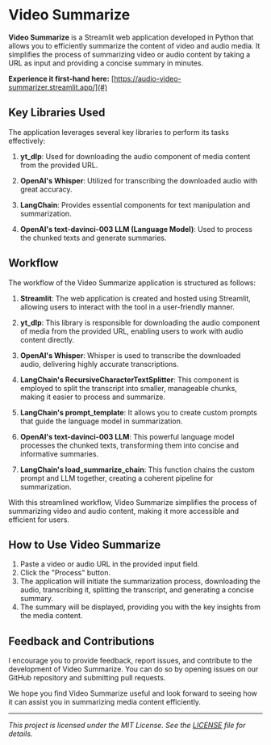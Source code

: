 # Video Summarize

**Video Summarize** is a Streamlit web application developed in Python that allows you to efficiently summarize the content of video and audio media. It simplifies the process of summarizing video or audio content by taking a URL as input and providing a concise summary in minutes.

**Experience it first-hand here:** [https://audio-video-summarizer.streamlit.app/](#)

## Key Libraries Used

The application leverages several key libraries to perform its tasks effectively:

1. **yt_dlp**: Used for downloading the audio component of media content from the provided URL.

2. **OpenAI's Whisper**: Utilized for transcribing the downloaded audio with great accuracy. 

3. **LangChain**: Provides essential components for text manipulation and summarization.

4. **OpenAI's text-davinci-003 LLM (Language Model)**: Used to process the chunked texts and generate summaries.

## Workflow

The workflow of the Video Summarize application is structured as follows:

1. **Streamlit**: The web application is created and hosted using Streamlit, allowing users to interact with the tool in a user-friendly manner.

2. **yt_dlp**: This library is responsible for downloading the audio component of media from the provided URL, enabling users to work with audio content directly.

3. **OpenAI's Whisper**: Whisper is used to transcribe the downloaded audio, delivering highly accurate transcriptions.

4. **LangChain's RecursiveCharacterTextSplitter**: This component is employed to split the transcript into smaller, manageable chunks, making it easier to process and summarize.

5. **LangChain's prompt_template**: It allows you to create custom prompts that guide the language model in summarization.

6. **OpenAI's text-davinci-003 LLM**: This powerful language model processes the chunked texts, transforming them into concise and informative summaries.

7. **LangChain's load_summarize_chain**: This function chains the custom prompt and LLM together, creating a coherent pipeline for summarization.

With this streamlined workflow, Video Summarize simplifies the process of summarizing video and audio content, making it more accessible and efficient for users.

## How to Use Video Summarize

1. Paste a video or audio URL in the provided input field.
2. Click the "Process" button.
3. The application will initiate the summarization process, downloading the audio, transcribing it, splitting the transcript, and generating a concise summary.
4. The summary will be displayed, providing you with the key insights from the media content.

## Feedback and Contributions

I encourage you to provide feedback, report issues, and contribute to the development of Video Summarize. You can do so by opening issues on our GitHub repository and submitting pull requests.

We hope you find Video Summarize useful and look forward to seeing how it can assist you in summarizing media content efficiently.

---

*This project is licensed under the MIT License. See the [LICENSE](LICENSE) file for details.*
